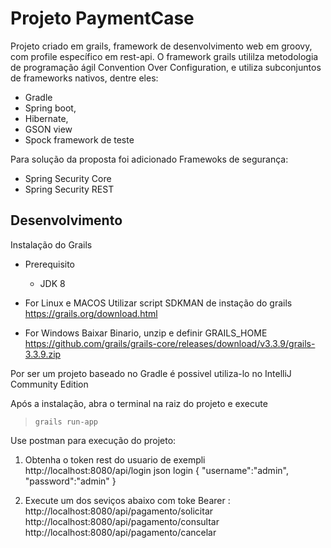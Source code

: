 # Projeto PaymentCase
Projeto criado em grails, framework de desenvolvimento web em groovy, com profile específico em rest-api. O framework grails utililza metodologia de programação ágil Convention Over Configuration, e utiliza subconjuntos de frameworks nativos, dentre eles: 
- Gradle
- Spring boot, 
- Hibernate, 
- GSON view 
- Spock framework de teste 

Para solução da proposta foi adicionado Framewoks de segurança:

 - Spring Security Core 
 - Spring Security REST 

## Desenvolvimento

Instalação do Grails
- Prerequisito
	- JDK 8

- For Linux e MACOS
Utilizar script SDKMAN de instação do grails https://grails.org/download.html 

- For Windows
Baixar Binario, unzip e definir GRAILS_HOME
https://github.com/grails/grails-core/releases/download/v3.3.9/grails-3.3.9.zip

Por ser um projeto baseado no Gradle é possivel utiliza-lo no IntelliJ Community Edition

Após a instalação, abra o terminal na raiz do projeto e execute

> `grails run-app`

Use postman para execução do projeto:

 1. Obtenha o token rest do usuario de exempli
    http://localhost:8080/api/login
    json login
    {
      "username":"admin",
      "password":"admin"
    }
    
 2. Execute um dos seviços abaixo com toke Bearer <token>:
http://localhost:8080/api/pagamento/solicitar
http://localhost:8080/api/pagamento/consultar
http://localhost:8080/api/pagamento/cancelar


